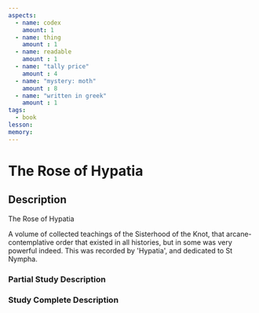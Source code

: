 ```yaml
---
aspects: 
  - name: codex
    amount: 1
  - name: thing
    amount : 1
  - name: readable
    amount : 1
  - name: "tally price"
    amount : 4
  - name: "mystery: moth"
    amount : 8
  - name: "written in greek"
    amount : 1
tags:
  - book
lesson: 
memory: 
---
```


# The Rose of Hypatia

## Description
The Rose of Hypatia

A volume of collected teachings of the Sisterhood of the Knot, that arcane-contemplative order that existed in all histories, but in some was very powerful indeed. This was recorded by 'Hypatia', and dedicated to St Nympha.
### Partial Study Description

### Study Complete Description
